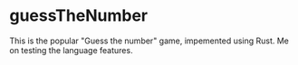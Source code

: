 # guessTheNumber
This is the popular "Guess the number" game, impemented using Rust.
Me on testing the language features.
